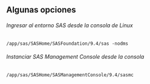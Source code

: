 ## Algunas opciones

###### Ingresar al entorno SAS desde la consola de Linux 

```
/app/sas/SASHome/SASFoundation/9.4/sas -nodms

```

###### Instanciar SAS Management Console desde la consola

```
/app/sas/SASHome/SASManagementConsole/9.4/sasmc
```


